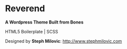# Reverend
__A Wordpress Theme Built from Bones__

HTML5 Boilerplate | SCSS

Designed by **Steph Milovic**: http://www.stephmilovic.com


